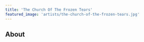 ```yaml
---
title: 'The Church Of The Frozen Tears'
featured_image: 'artists/the-church-of-the-frozen-tears.jpg'
---
```


## About


